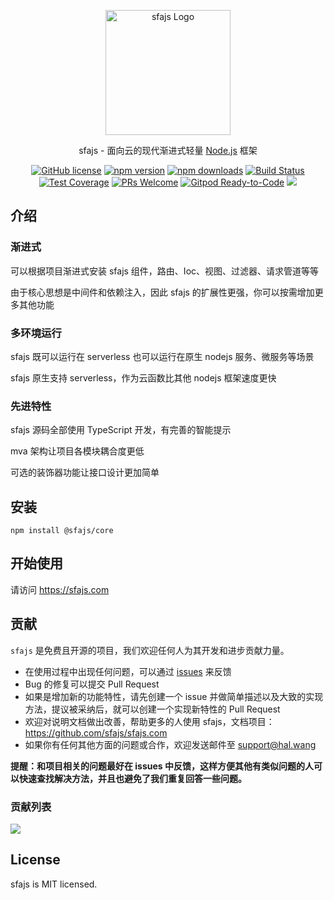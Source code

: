 <p align="center">
  <a href="https://sfajs.com/" target="blank"><img src="https://sfajs.com/images/logo.png" alt="sfajs Logo" width="200"/></a>
</p>

<p align="center">sfajs - 面向云的现代渐进式轻量 <a href="http://nodejs.org" target="_blank">Node.js</a> 框架</p>
<p align="center">
    <a href="https://github.com/sfajs/sfa/blob/main/LICENSE" target="_blank"><img src="https://img.shields.io/badge/license-MIT-blue.svg" alt="GitHub license" /></a>
    <a href=""><img src="https://img.shields.io/npm/v/@sfajs/core.svg" alt="npm version"></a>
    <a href=""><img src="https://badgen.net/npm/dt/@sfajs/core" alt="npm downloads"></a>
    <a href="#"><img src="https://github.com/sfajs/sfa/actions/workflows/test.yml/badge.svg?branch=2.x" alt="Build Status"></a>
    <a href="https://codecov.io/gh/sfajs/sfa/branch/main"><img src="https://img.shields.io/codecov/c/github/sfajs/sfa/main.svg" alt="Test Coverage"></a>
    <a href="https://github.com/sfajs/sfa/pulls"><img src="https://img.shields.io/badge/PRs-welcome-brightgreen.svg" alt="PRs Welcome"></a>
    <a href="https://gitpod.io/#https://github.com/sfajs/sfa"><img src="https://img.shields.io/badge/Gitpod-Ready--to--Code-blue?logo=gitpod" alt="Gitpod Ready-to-Code"></a>
    <a href="https://paypal.me/ihalwang" target="_blank"><img src="https://img.shields.io/badge/Donate-PayPal-ff3f59.svg"/></a>
</p>

## 介绍

### 渐进式

可以根据项目渐进式安装 sfajs 组件，路由、Ioc、视图、过滤器、请求管道等等

由于核心思想是中间件和依赖注入，因此 sfajs 的扩展性更强，你可以按需增加更多其他功能

### 多环境运行

sfajs 既可以运行在 serverless 也可以运行在原生 nodejs 服务、微服务等场景

sfajs 原生支持 serverless，作为云函数比其他 nodejs 框架速度更快

### 先进特性

sfajs 源码全部使用 TypeScript 开发，有完善的智能提示

mva 架构让项目各模块耦合度更低

可选的装饰器功能让接口设计更加简单

## 安装

```
npm install @sfajs/core
```

## 开始使用

请访问 <https://sfajs.com>

## 贡献

`sfajs` 是免费且开源的项目，我们欢迎任何人为其开发和进步贡献力量。

- 在使用过程中出现任何问题，可以通过 [issues](https://github.com/sfajs/sfa/issues) 来反馈
- Bug 的修复可以提交 Pull Request
- 如果是增加新的功能特性，请先创建一个 issue 并做简单描述以及大致的实现方法，提议被采纳后，就可以创建一个实现新特性的 Pull Request
- 欢迎对说明文档做出改善，帮助更多的人使用 sfajs，文档项目：<https://github.com/sfajs/sfajs.com>
- 如果你有任何其他方面的问题或合作，欢迎发送邮件至 support@hal.wang

**提醒：和项目相关的问题最好在 issues 中反馈，这样方便其他有类似问题的人可以快速查找解决方法，并且也避免了我们重复回答一些问题。**

### 贡献列表

<a href="https://github.com/sfajs/sfa/graphs/contributors">
  <img src="https://contrib.rocks/image?repo=sfajs/sfa" />
</a>

## License

sfajs is MIT licensed.
